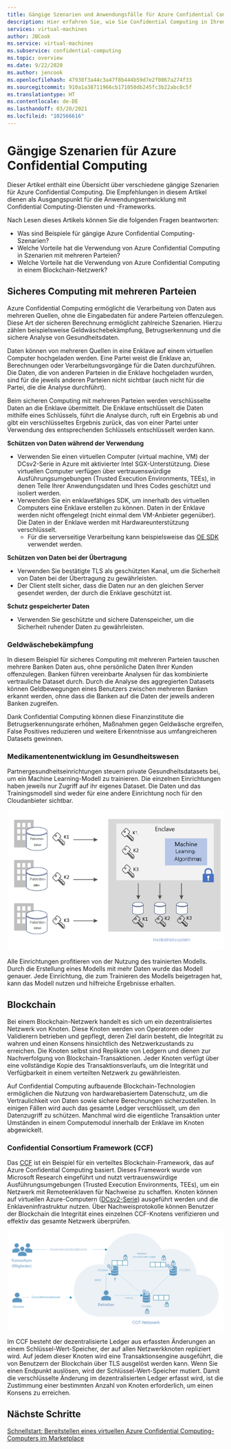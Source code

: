 ```yaml
---
title: Gängige Szenarien und Anwendungsfälle für Azure Confidential Computing
description: Hier erfahren Sie, wie Sie Confidential Computing in Ihrem Szenario verwenden.
services: virtual-machines
author: JBCook
ms.service: virtual-machines
ms.subservice: confidential-computing
ms.topic: overview
ms.date: 9/22/2020
ms.author: jencook
ms.openlocfilehash: 47938f3a44c3a47f8b444b59d7e2f0867a274f33
ms.sourcegitcommit: 910a1a38711966cb171050db245fc3b22abc8c5f
ms.translationtype: HT
ms.contentlocale: de-DE
ms.lasthandoff: 03/20/2021
ms.locfileid: "102566616"
---
```

# <a name="common-scenarios-for-azure-confidential-computing"></a>Gängige Szenarien für Azure Confidential Computing

Dieser Artikel enthält eine Übersicht über verschiedene gängige Szenarien für Azure Confidential Computing. Die Empfehlungen in diesem Artikel dienen als Ausgangspunkt für die Anwendungsentwicklung mit Confidential Computing-Diensten und -Frameworks. 

Nach Lesen dieses Artikels können Sie die folgenden Fragen beantworten:

- Was sind Beispiele für gängige Azure Confidential Computing-Szenarien?
- Welche Vorteile hat die Verwendung von Azure Confidential Computing in Szenarien mit mehreren Parteien?
- Welche Vorteile hat die Verwendung von Azure Confidential Computing in einem Blockchain-Netzwerk?


## <a name="secure-multi-party-computation"></a>Sicheres Computing mit mehreren Parteien
Azure Confidential Computing ermöglicht die Verarbeitung von Daten aus mehreren Quellen, ohne die Eingabedaten für andere Parteien offenzulegen. Diese Art der sicheren Berechnung ermöglicht zahlreiche Szenarien. Hierzu zählen beispielsweise Geldwäschebekämpfung, Betrugserkennung und die sichere Analyse von Gesundheitsdaten.

Daten können von mehreren Quellen in eine Enklave auf einem virtuellen Computer hochgeladen werden. Eine Partei weist die Enklave an, Berechnungen oder Verarbeitungsvorgänge für die Daten durchzuführen. Die Daten, die von anderen Parteien in die Enklave hochgeladen wurden, sind für die jeweils anderen Parteien nicht sichtbar (auch nicht für die Partei, die die Analyse durchführt). 

Beim sicheren Computing mit mehreren Parteien werden verschlüsselte Daten an die Enklave übermittelt. Die Enklave entschlüsselt die Daten mithilfe eines Schlüssels, führt die Analyse durch, ruft ein Ergebnis ab und gibt ein verschlüsseltes Ergebnis zurück, das von einer Partei unter Verwendung des entsprechenden Schlüssels entschlüsselt werden kann. 

**Schützen von Daten während der Verwendung** 
- Verwenden Sie einen virtuellen Computer (virtual machine, VM) der DCsv2-Serie in Azure mit aktivierter Intel SGX-Unterstützung. Diese virtuellen Computer verfügen über vertrauenswürdige Ausführungsumgebungen (Trusted Execution Environments, TEEs), in denen Teile Ihrer Anwendungsdaten und Ihres Codes geschützt und isoliert werden.
- Verwenden Sie ein enklavefähiges SDK, um innerhalb des virtuellen Computers eine Enklave erstellen zu können. Daten in der Enklave werden nicht offengelegt (nicht einmal dem VM-Anbieter gegenüber). Die Daten in der Enklave werden mit Hardwareunterstützung verschlüsselt.
    - Für die serverseitige Verarbeitung kann beispielsweise das [OE SDK](https://github.com/openenclave/openenclave) verwendet werden. 

**Schützen von Daten bei der Übertragung** 
- Verwenden Sie bestätigte TLS als geschützten Kanal, um die Sicherheit von Daten bei der Übertragung zu gewährleisten.
- Der Client stellt sicher, dass die Daten nur an den gleichen Server gesendet werden, der durch die Enklave geschützt ist. 

**Schutz gespeicherter Daten**
- Verwenden Sie geschützte und sichere Datenspeicher, um die Sicherheit ruhender Daten zu gewährleisten. 

### <a name="anti-money-laundering"></a>Geldwäschebekämpfung
In diesem Beispiel für sicheres Computing mit mehreren Parteien tauschen mehrere Banken Daten aus, ohne persönliche Daten Ihrer Kunden offenzulegen. Banken führen vereinbarte Analysen für das kombinierte vertrauliche Dataset durch. Durch die Analyse des aggregierten Datasets können Geldbewegungen eines Benutzers zwischen mehreren Banken erkannt werden, ohne dass die Banken auf die Daten der jeweils anderen Banken zugreifen.

Dank Confidential Computing können diese Finanzinstitute die Betrugserkennungsrate erhöhen, Maßnahmen gegen Geldwäsche ergreifen, False Positives reduzieren und weitere Erkenntnisse aus umfangreicheren Datasets gewinnen. 

### <a name="drug-development-in-healthcare"></a>Medikamentenentwicklung im Gesundheitswesen
Partnergesundheitseinrichtungen steuern private Gesundheitsdatasets bei, um ein Machine Learning-Modell zu trainieren. Die einzelnen Einrichtungen haben jeweils nur Zugriff auf ihr eigenes Dataset. Die Daten und das Trainingsmodell sind weder für eine andere Einrichtung noch für den Cloudanbieter sichtbar. 

![Patientengesundheitsanalyse](./media/use-cases-scenarios/patient-data.png)

Alle Einrichtungen profitieren von der Nutzung des trainierten Modells. Durch die Erstellung eines Modells mit mehr Daten wurde das Modell genauer. Jede Einrichtung, die zum Trainieren des Modells beigetragen hat, kann das Modell nutzen und hilfreiche Ergebnisse erhalten. 

## <a name="blockchain"></a>Blockchain

Bei einem Blockchain-Netzwerk handelt es sich um ein dezentralisiertes Netzwerk von Knoten. Diese Knoten werden von Operatoren oder Validierern betrieben und gepflegt, deren Ziel darin besteht, die Integrität zu wahren und einen Konsens hinsichtlich des Netzwerkzustands zu erreichen. Die Knoten selbst sind Replikate von Ledgern und dienen zur Nachverfolgung von Blockchain-Transaktionen. Jeder Knoten verfügt über eine vollständige Kopie des Transaktionsverlaufs, um die Integrität und Verfügbarkeit in einem verteilten Netzwerk zu gewährleisten.

Auf Confidential Computing aufbauende Blockchain-Technologien ermöglichen die Nutzung von hardwarebasiertem Datenschutz, um die Vertraulichkeit von Daten sowie sichere Berechnungen sicherzustellen. In einigen Fällen wird auch das gesamte Ledger verschlüsselt, um den Datenzugriff zu schützen. Manchmal wird die eigentliche Transaktion unter Umständen in einem Computemodul innerhalb der Enklave im Knoten abgewickelt.

### <a name="confidential-consortium-framework-ccf"></a>Confidential Consortium Framework (CCF)
Das [CCF](https://www.microsoft.com/research/project/confidential-consortium-framework/) ist ein Beispiel für ein verteiltes Blockchain-Framework, das auf Azure Confidential Computing basiert. Dieses Framework wurde von Microsoft Research eingeführt und nutzt vertrauenswürdige Ausführungsumgebungen (Trusted Execution Environments, TEEs), um ein Netzwerk mit Remoteenklaven für Nachweise zu schaffen. Knoten können auf virtuellen Azure-Computern ([DCsv2-Serie](confidential-computing-enclaves.md)) ausgeführt werden und die Enklaveninfrastruktur nutzen. Über Nachweisprotokolle können Benutzer der Blockchain die Integrität eines einzelnen CCF-Knotens verifizieren und effektiv das gesamte Netzwerk überprüfen. 

![Ein Netzwerk von Knoten](./media/use-cases-scenarios/ccf.png)

Im CCF besteht der dezentralisierte Ledger aus erfassten Änderungen an einem Schlüssel-Wert-Speicher, der auf allen Netzwerkknoten repliziert wird. Auf jedem dieser Knoten wird eine Transaktionsengine ausgeführt, die von Benutzern der Blockchain über TLS ausgelöst werden kann. Wenn Sie einen Endpunkt auslösen, wird der Schlüssel-Wert-Speicher mutiert. Damit die verschlüsselte Änderung im dezentralisierten Ledger erfasst wird, ist die Zustimmung einer bestimmten Anzahl von Knoten erforderlich, um einen Konsens zu erreichen. 

## <a name="next-steps"></a>Nächste Schritte
[Schnellstart: Bereitstellen eines virtuellen Azure Confidential Computing-Computers im Marketplace](quick-create-marketplace.md)


